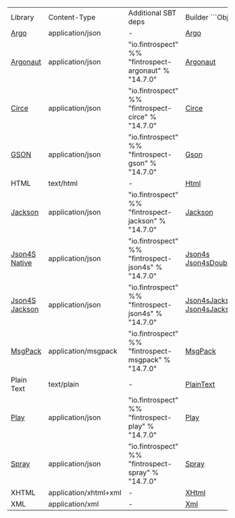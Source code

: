 <table class="code table table-bordered">
<tr>
    <td>Library</td>
    <td>Content-Type</td>
    <td>Additional SBT deps</td>
    <td>Builder ```Object```</td>
</tr>
<tr>
    <td><a href="http://argo.sourceforge.net/">Argo</a></td>
    <td>application/json</td>
    <td>-</td>
    <td><a data-toggle="tooltip" href="#" title="io.fintrospect.formats.Argo">Argo</a></td>
</tr>
<tr>
    <td><a href="http://argonaut.io/">Argonaut</a></td>
    <td>application/json</td>
    <td>"io.fintrospect" %% "fintrospect-argonaut" % "14.7.0"</td>
    <td><a data-toggle="tooltip" href="#" title="io.fintrospect.formats.Argonaut">Argonaut</a></td>
</tr>
<tr>
    <td><a href="https://github.com/travisbrown/circe">Circe</a></td>
    <td>application/json</td>
    <td>"io.fintrospect" %% "fintrospect-circe" % "14.7.0"</td>
    <td><a data-toggle="tooltip" href="#" title="io.fintrospect.formats.Circe">Circe</a></td>
</tr>
<tr>
    <td><a href="https://github.com/google/gson">GSON</a></td>
    <td>application/json</td>
    <td>"io.fintrospect" %% "fintrospect-gson" % "14.7.0"</td>
    <td><a data-toggle="tooltip" href="#" title="io.fintrospect.formats.Gson">Gson</a></td>
</tr>
<tr>
    <td>HTML</td>
    <td>text/html</td>
    <td>-</td>
    <td><a data-toggle="tooltip" href="#" title="io.fintrospect.formats.Html">Html</a></td>
</tr>
<tr>
    <td><a href="https://github.com/FasterXML/jackson">Jackson</a> </td>
    <td>application/json</td>
    <td>"io.fintrospect" %% "fintrospect-jackson" % "14.7.0"</td>
    <td>
    <a data-toggle="tooltip" href="#" title="io.fintrospect.formats.Jackson">Jackson</a>
</tr>
<tr>
    <td><a href="http://json4s.org/">Json4S Native</a></td>
    <td>application/json</td>
    <td>"io.fintrospect" %% "fintrospect-json4s" % "14.7.0"</td>
    <td><a data-toggle="tooltip" href="#" title="io.fintrospect.formats.Json4s">Json4s</a>
    <br/>
    <a data-toggle="tooltip" href="#" title="io.fintrospect.formats.Json4sDoubleMode">Json4sDoubleMode</a></td>
</tr>
<tr>
    <td><a href="http://json4s.org/">Json4S Jackson</a> </td>
    <td>application/json</td>
    <td>"io.fintrospect" %% "fintrospect-json4s" % "14.7.0"</td>
    <td>
    <a data-toggle="tooltip" href="#" title="io.fintrospect.formats.Json4sJackson">Json4sJackson</a>
    <br/>
    <a data-toggle="tooltip" href="#" title="io.fintrospect.formats.Json4sJacksonDoubleMode">Json4sJacksonDoubleMode</a></td>
</tr>
<tr>
    <td><a href="http://msgpack.org">MsgPack</a></td>
    <td>application/msgpack</td>
    <td>"io.fintrospect" %% "fintrospect-msgpack" % "14.7.0"</td>
    <td><a data-toggle="tooltip" href="#" title="io.fintrospect.formats.MsgPack">MsgPack</a></td>
</tr>
<tr>
    <td>Plain Text</td>
    <td>text/plain</td>
    <td>-</td>
    <td><a data-toggle="tooltip" href="#" title="io.fintrospect.formats.PlainText">PlainText</a></td>
</tr>
<tr>
    <td><a href="https://www.playframework.com">Play</a></td>
    <td>application/json</td>
    <td>"io.fintrospect" %% "fintrospect-play" % "14.7.0"</td>
    <td><a data-toggle="tooltip" href="#" title="io.fintrospect.formats.Play">Play</a></td>
</tr>
<tr>
    <td><a href="https://github.com/spray/spray-json">Spray</a></td>
    <td>application/json</td>
    <td>"io.fintrospect" %% "fintrospect-spray" % "14.7.0"</td>
    <td><a data-toggle="tooltip" href="#" title="io.fintrospect.formats.Spray">Spray</a></td>
</tr>
<tr>
    <td>XHTML</td>
    <td>application/xhtml+xml</td>
    <td>-</td>
    <td><a data-toggle="tooltip" href="#" title="io.fintrospect.formats.XHtml">XHtml</atd>
</tr>
<tr>
    <td>XML</td>
    <td>application/xml</td>
    <td>-</td>
    <td><a data-toggle="tooltip" href="#" title="io.fintrospect.formats.Xml">Xml</a></td>
</tr>
</table>

